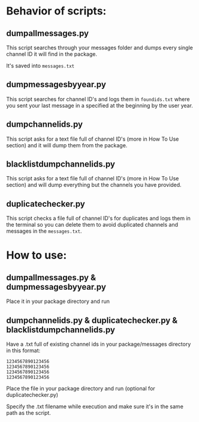 # Behavior of scripts:
## dumpallmessages.py
This script searches through your messages folder and dumps every single channel ID it will find in the package.

It's saved into `messages.txt`
## dumpmessagesbyyear.py
This script searches for channel ID's and logs them in `foundids.txt` where you sent your last message in a specified at the beginning by the user year.
## dumpchannelids.py
This script asks for a text file full of channel ID's (more in How To Use section) and it will dump them from the package.
## blacklistdumpchannelids.py
This script asks for a text file full of channel ID's (more in How To Use section) and will dump everything but the channels you have provided.
## duplicatechecker.py
This script checks a file full of channel ID's for duplicates and logs them in the terminal so you can delete them to avoid duplicated channels and messages in the `messages.txt`.

# How to use:
## dumpallmessages.py & dumpmessagesbyyear.py
Place it in your package directory and run
## dumpchannelids.py & duplicatechecker.py & blacklistdumpchannelids.py
Have a .txt full of existing channel ids in your package/messages directory in this format:

```
1234567890123456
1234567890123456
1234567890123456
1234567890123456
```

Place the file in your package directory and run (optional for duplicatechecker.py)

Specify the .txt filename while execution and make sure it's in the same path as the script.
